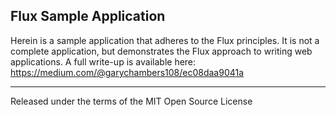 ## Flux Sample Application

Herein is a sample application that adheres to the Flux principles. It is not a complete application, but demonstrates the Flux approach to writing web applications. A full write-up is available here: https://medium.com/@garychambers108/ec08daa9041a

----

Released under the terms of the MIT Open Source License


